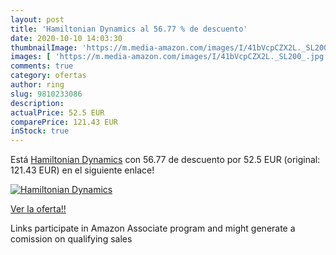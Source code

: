 ```yaml
---
layout: post
title: 'Hamiltonian Dynamics al 56.77 % de descuento'
date: 2020-10-10 14:03:30
thumbnailImage: 'https://m.media-amazon.com/images/I/41bVcpCZX2L._SL200_.jpg'
images: [ 'https://m.media-amazon.com/images/I/41bVcpCZX2L._SL200_.jpg' ]
comments: true
category: ofertas
author: ring
slug: 9810233086
description:
actualPrice: 52.5 EUR
comparePrice: 121.43 EUR
inStock: true
---
```


Está [Hamiltonian Dynamics](https://www.amazon.it/dp/9810233086/?tag=tolees00-21) con 56.77 de descuento por 52.5 EUR (original: 121.43 EUR) en el siguiente enlace!

[![Hamiltonian Dynamics](https://m.media-amazon.com/images/I/41bVcpCZX2L._SL200_.jpg)](https://www.amazon.it/dp/9810233086/?tag=tolees00-21)

[Ver la oferta!!](https://www.amazon.it/dp/9810233086/?tag=tolees00-21)

Links participate in Amazon Associate program and might generate a comission on qualifying sales


